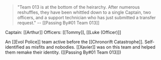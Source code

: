 > "Team 013 is at the bottom of the heirarchy. After numerous reshuffles, they have been whittled down to a single Captain, two officers, and a support technician who has just submitted a transfer request."
> -- [[Passing By#01 Team 013]]

Captain: [[Arthur]]
Officers: [[Tommy]], [[Luke (Officer)]]

An [[Evol Police]] team active before the [[Chronorift Catastrophe]]. Self-identified as misfits and nobodies. [[Xavier]] was on this team and helped them remake their identity. ([[Passing By#01 Team 013]])